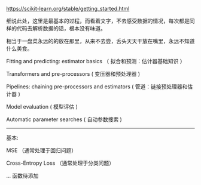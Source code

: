 https://scikit-learn.org/stable/getting_started.html

细说此处，这里是最基本的过程，而看着文字，不去感受数据的情况，每次都是同样的代码去解析数据的话，根本没有味道。

相当于一盘菜永远的的放在那里，从来不去尝，舌头天天干放在嘴里，永远不知道什么美食。


Fitting and predicting: estimator basics （ 拟合和预测：估计器基础知识 ）

Transformers and pre-processors ( 变压器和预处理器 )

Pipelines: chaining pre-processors and estimators ( 管道：链接预处理器和估计器 )

Model evaluation ( 模型评估 ) 

Automatic parameter searches ( 自动参数搜索 )


--- 

基本: 

MSE （通常处理于回归问题）  

Cross-Entropy Loss （通常处理于分类问题）  

... 函数待添加
